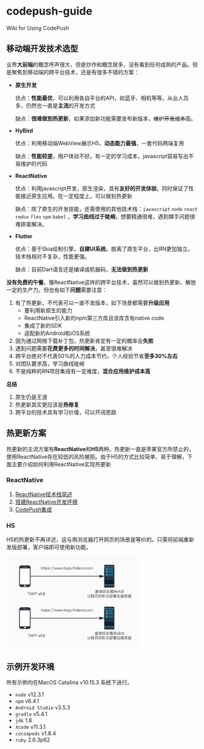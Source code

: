 # codepush-guide
Wiki for Using CodePush

## 移动端开发技术选型

业界**大前端**的概念呼声很大，但是炒作和概念居多，没有看到任何成熟的产品。但是聚焦到移动端的跨平台技术，还是有很多不错的方案：

- **原生开发**

  优点：**性能最优**，可以利用各自平台的API，如蓝牙、相机等等。从业人员多，仍然也一直是**主流**的开发方式

  缺点：**很难做到热更新**，如果添加新功能需要发布新版本，~~维护开发成本高~~。

- **HyBird**

  优点：利用移动端WebView展示H5，**动态能力最强**，一套代码两端复用

  缺点：**性能较差**，用户体验不好。有一定的学习成本，javascript容易写出不易维护的代码

- **ReactNative**

  优点：利用javascript开发，原生渲染，具有**友好的开发体验**，同时保证了性能接近原生应用。在一定程度上，可以做到热更新

  缺点：除了原生的开发技能，还需使用的其他技术栈：`javascript` `node` `react` `redux` `flex` `npm` `babel` ，**学习曲线过于陡峭**。想要精通很难，遇到棘手问题很难排查解决。

- **Flutter**

  优点：基于Skia绘制引擎，**自建UI系统**。脱离了原生平台，比RN更加独立。技术栈相对不复杂，性能更强。

  缺点：目前Dart语言还是编译成机器码，**无法做到热更新**

  

**没有免费的午餐**，像ReactNative这样的跨平台技术，虽然可以做到热更新、解放一定的生产力。但也有如下**问题**需要注意：

1. 有了热更新，不代表可以一直不发版本，如下场景都需要**升级应用**
   - 要利用新原生的能力
   - ReactNative引入新的npm第三方库且该库含有native code
   - 集成了新的SDK
   - 适配新的Android和iOS系统
2. 因为通过网络下载补丁包，热更新肯定有一定的概率会**失败**
3. 遇到问题需要**花费更多的时间解决**，甚至很难解决
4. 跨平台绝对不代表50%的人力成本节约，个人经验节省**至多30%左右**
5. 对团队要求高，学习曲线陡峭
6. 不是纯粹的RN项目集成有一定难度，**混合应用维护成本高**



**总结**

1. 原生仍是王道
2. 热更新其实更应该是**热修复**
3. 跨平台的技术具有学习价值，可以开阔思路



## 热更新方案

热更新的主流方案有**ReactNative**和**H5**两种。热更新一直是苹果官方所禁止的，使用ReactNative存在较低的风险被拒。由于H5的方式比较简单、易于理解，下面主要介绍如何利用ReactNative实现热更新

### ReactNative

1. [ReactNative技术栈简述](https://github.com/jinaiyuanbaojie/codepush-guide/blob/master/wiki/Hello%20ReactNative.md)
2. [搭建ReactNative开发环境](https://github.com/jinaiyuanbaojie/codepush-guide/blob/master/wiki/Using%20ReactNative.md)
3. [CodePush集成](https://github.com/jinaiyuanbaojie/codepush-guide/blob/master/wiki/Using%20CodePush.md)

### H5

H5的热更新不再详述，这与用浏览器打开网页的场景是等价的。只需将前端重新发版部署，客户端即可使用新功能。

<img src="https://github.com/jinaiyuanbaojie/codepush-guide/blob/master/images/h5.jpg" alt="h5" style="zoom:50%;" />

## 示例开发环境

所有示例均在MacOS Catalina v10.15.3 系统下进行。

- `node` v12.3.1
- `npm` v6.4.1
- `Android Studio` v3.5.3
- `gradle` v5.4.1
- `jdk` 1.8
- `Xcode` v11.3.1
- `cocoapods` v1.8.4
- `ruby` 2.6.3p62

